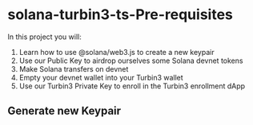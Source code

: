 # solana-turbin3-ts-Pre-requisites
In this project you will:
1. Learn how to use @solana/web3.js to create a new keypair
2. Use our Public Key to airdrop ourselves some Solana devnet tokens
3. Make Solana transfers on devnet
4. Empty your devnet wallet into your Turbin3 wallet
5. Use our Turbin3 Private Key to enroll in the Turbin3 enrollment dApp
## Generate new Keypair